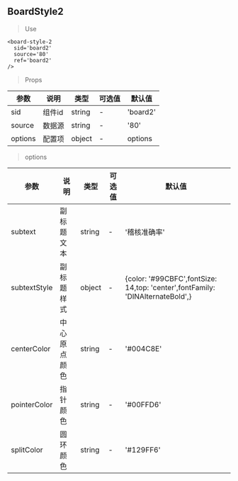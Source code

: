 ## BoardStyle2

> Use
```
<board-style-2
  sid='board2'
  source='80'
  ref='board2'
/>
```

> Props

参数|说明|类型|可选值|默认值
-|-|-|-|-|
sid|组件id|string|-|'board2'
source|数据源|string|-|'80'
options|配置项|object|-|options

> options

参数|说明|类型|可选值|默认值
-|-|-|-|-|
subtext|副标题文本|string|-|'稽核准确率'
subtextStyle|副标题样式|object|-|{color: '#99CBFC',fontSize: 14,top: 'center',fontFamily: 'DINAlternateBold',}
centerColor|中心原点颜色|string|-|'#004C8E'
pointerColor|指针颜色|string|-|'#00FFD6'
splitColor|圆环颜色|string|-|'#129FF6'
